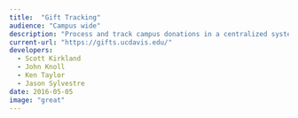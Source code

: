 ```yaml
---
title:  "Gift Tracking"
audience: "Campus wide"
description: "Process and track campus donations in a centralized system, including complex payment processing, document management, and workflow history."
current-url: "https://gifts.ucdavis.edu/"
developers:
  - Scott Kirkland
  - John Knoll
  - Ken Taylor
  - Jason Sylvestre
date: 2016-05-05
image: "great"
---
```

